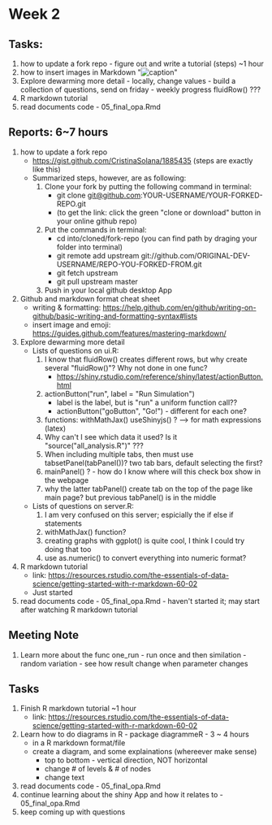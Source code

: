 # Week 2 

## Tasks:
1. how to update a fork repo - figure out and write a tutorial (steps) ~1 hour
2. how to insert images in Markdown "![caption]()"
3. Explore dewarming more detail - locally, change values - build a collection of questions, send on friday - weekly progress    fluidRow() ???
4. R markdown tutorial
5. read documents code - 05_final_opa.Rmd


## Reports: 6~7 hours
1. how to update a fork repo
   - https://gist.github.com/CristinaSolana/1885435 (steps are exactly like this)
   - Summarized steps, however, are as following:
     1. Clone your fork by putting the following command in terminal: 
        - git clone git@github.com:YOUR-USERNAME/YOUR-FORKED-REPO.git
        - (to get the link: click the green "clone or download" button in your online github repo)
     2. Put the commands in terminal: 
        - cd into/cloned/fork-repo (you can find path by draging your folder into terminal)
        - git remote add upstream git://github.com/ORIGINAL-DEV-USERNAME/REPO-YOU-FORKED-FROM.git
        - git fetch upstream
        - git pull upstream master
     3. Push in your local github desktop App
2. Github and markdown format cheat sheet
   - writing & formatting: https://help.github.com/en/github/writing-on-github/basic-writing-and-formatting-syntax#lists
   - insert image and emoji: https://guides.github.com/features/mastering-markdown/
3. Explore dewarming more detail
   - Lists of questions on ui.R:
     1. I know that fluidRow() creates different rows, but why create several "fluidRow()"? Why not done in one func?
        - https://shiny.rstudio.com/reference/shiny/latest/actionButton.html
     2. actionButton("run", label = "Run Simulation")
        - label is the label, but is "run" a uniform function call?? 
        - actionButton("goButton", "Go!") - different for each one?
     3. functions: withMathJax() useShinyjs() ? --> for math expressions (latex)
     4. Why can't I see which data it used? Is it "source("all_analysis.R")" ???
     5. When including multiple tabs, then must use tabsetPanel(tabPanel())? two tab bars, default selecting the first?
     6. mainPanel() ? - how do I know where will this check box show in the webpage
     7. why the latter tabPanel() create tab on the top of the page like main page? but previous tabPanel() is in the middle
   - Lists of questions on server.R:
     1. I am very confused on this server; espicially the if else if statements
     2. withMathJax() function?
     3. creating graphs with ggplot() is quite cool, I think I could try doing that too
     4. use as.numeric() to convert everything into numeric format?
4. R markdown tutorial
   - link: https://resources.rstudio.com/the-essentials-of-data-science/getting-started-with-r-markdown-60-02
   - Just started
5. read documents code - 05_final_opa.Rmd - haven't started it; may start after watching R markdown tutorial


## Meeting Note
1. Learn more about the func one_run - run once and then similation - random variation - see how result change when parameter changes
## Tasks
1. Finish R markdown tutorial ~1 hour
   - link: https://resources.rstudio.com/the-essentials-of-data-science/getting-started-with-r-markdown-60-02
2. Learn how to do diagrams in R - package diagrammeR - 3 ~ 4 hours
   - in a R markdown format/file
   - create a diagram, and some explainations (whereever make sense)
     - top to bottom - vertical direction, NOT horizontal
     - change # of levels & # of nodes
     - change text
3. read documents code - 05_final_opa.Rmd 
4. continue learning about the shiny App and how it relates to - 05_final_opa.Rmd 
5. keep coming up with questions
